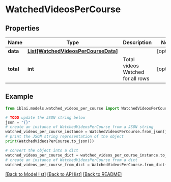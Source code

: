 # WatchedVideosPerCourse


## Properties

Name | Type | Description | Notes
------------ | ------------- | ------------- | -------------
**data** | [**List[WatchedVideosPerCourseData]**](WatchedVideosPerCourseData.md) |  | [optional] 
**total** | **int** | Total videos Watched for all rows | [optional] 

## Example

```python
from iblai.models.watched_videos_per_course import WatchedVideosPerCourse

# TODO update the JSON string below
json = "{}"
# create an instance of WatchedVideosPerCourse from a JSON string
watched_videos_per_course_instance = WatchedVideosPerCourse.from_json(json)
# print the JSON string representation of the object
print(WatchedVideosPerCourse.to_json())

# convert the object into a dict
watched_videos_per_course_dict = watched_videos_per_course_instance.to_dict()
# create an instance of WatchedVideosPerCourse from a dict
watched_videos_per_course_from_dict = WatchedVideosPerCourse.from_dict(watched_videos_per_course_dict)
```
[[Back to Model list]](../README.md#documentation-for-models) [[Back to API list]](../README.md#documentation-for-api-endpoints) [[Back to README]](../README.md)


